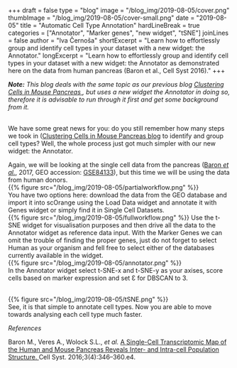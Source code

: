 +++
draft = false
type = "blog"
image = "/blog_img/2019-08-05/cover.png"
thumbImage = "/blog_img/2019-08-05/cover-small.png"
date = "2019-08-05"
title = "Automatic Cell Type Annotation"
hardLineBreak = true 
categories = ["Annotator", "Marker genes", "new widget", "tSNE"]
joinLines = false
author = "Iva Černoša"
shortExcerpt = "Learn how to effortlessly group and identify cell types in your dataset with a new widget: the Annotator." 
longExcerpt = "Learn how to effortlessly group and identify cell types in your dataset with a new widget: the Annotator as demonstrated here on the data from human pancreas (Baron et al., Cell Syst 2016)." 
+++

<i><b>Note:</b> This blog deals with the same topic as our previous blog <a href=" https://singlecell.biolab.si/blog/pancreas/ "> Clustering Cells in Mouse Pancreas </a>, but uses a new widget the Annotator in doing so, therefore it is advisable to run through it first and get some background from it. </i>
<br>
<br>

We have some great news for you: do you still remember how many steps we took in (<a href="https://singlecell.biolab.si/blog/pancreas/">Clustering Cells in Mouse Pancreas blog</a>  to identify and group cell types? Well, the whole process just got much simpler with our new widget: the Annotator. 
<br>

Again, we will be looking at the single cell data from the pancreas (<a href="https://www.ncbi.nlm.nih.gov/pmc/articles/PMC5228327/">Baron <i>et al.</i></a>, 2017, GEO accession: <a href="https://www.ncbi.nlm.nih.gov/geo/query/acc.cgi?acc=GSE84133">GSE84133</a>), but this time we will be using the data from human donors. 
\
{{% figure src="/blog_img/2019-08-05/partialworkflow.png" %}}
\
You have two options here: download the data from the GEO database and import it into scOrange using the Load Data widget and annotate it with Genes widget or simply find it in Single Cell Datasets.
\
{{% figure src="/blog_img/2019-08-05/fullworkflow.png" %}}
Use the t-SNE widget for visualisation purposes and then drive all the data to the Annotator widget as reference data input. With the Marker Genes we can omit the trouble of finding the proper genes, just do not forget to select Human as your organism and fell free to select either of the databases currently available in the widget. 
\
{{% figure src="/blog_img/2019-08-05/annotator.png" %}}
\
In the Annotator widget select t-SNE-x and t-SNE-y as your axises, score cells based on marker expression and set Ɛ for DBSCAN to 3. 

<!--razloži Ɛ for DBSCAN -->
\
{{% figure src="/blog_img/2019-08-05/tSNE.png" %}}
\
See, it is that simple to annotate cell types. Now you are able to move towards analysing each cell type much faster. 


*References*

Baron M., Veres A., Wolock S.L., <i>et al.</i> <a href="https://www.ncbi.nlm.nih.gov/pmc/articles/PMC5228327/">A Single-Cell Transcriptomic Map of the Human and Mouse Pancreas Reveals Inter- and Intra-cell Population Structure. </a> Cell Syst. 2016;3(4):346–360.e4. 
